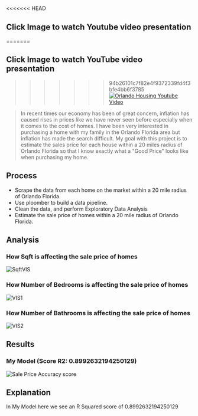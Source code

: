 
# 

<<<<<<< HEAD
## Click Image to watch Youtube video presentation
=======
## Click Image to watch YouTube video presentation
>>>>>>> 94b26101c7f82e4f9372339fd4f3bfe4bb6f3785
[![Orlando Housing Youtube Video](https://user-images.githubusercontent.com/31329300/198492770-4db960a5-9384-4cc4-802d-5d468207a0d4.png)](http://www.youtube.com/watch?v=V552OWMYziw "Orlando Housing")

>In recent times our economy has been of great concern, inflation has caused rises in prices like we have never seen before especially when it comes to the cost of homes. I have been very interested in purchasing a home with my family in the Orlando Florida area but inflation has made the search difficult. My goal with this project is to estimate the sales price for each house within a 20 miles radius of Orlando Florida so that I know exactly what a "Good Price" looks like when purchasing my home.

## Process

- Scrape the data from each home on the market within a 20 mile radius of Orlando Florida. 
- Use ploomber to build a data pipeline.
- Clean the data, and perform Exploratory Data Analysis 
- Estimate the sale price of homes within a 20 mile radius of Orlando Florida.

## Analysis

### How Sqft is affecting the sale price of homes
![SqftVIS](https://user-images.githubusercontent.com/31329300/220726343-212724a7-1add-4d79-9995-c9ac8f5edb61.png)
### How Number of Bedrooms is affecting the sale price of homes
![VIS1](https://user-images.githubusercontent.com/31329300/220730981-fa6bf95b-a86d-41a2-90af-1a64237e7f07.png)
### How Number of Bathrooms is affecting the sale price of homes
![VIS2](https://user-images.githubusercontent.com/31329300/220731572-a68ec7bc-ad04-48de-a764-0569982d9ede.png)


## Results

### My Model (Score R2: 0.8992632194250129)
![Sale Price Accuracy score](https://user-images.githubusercontent.com/31329300/220711508-e2520c1d-05f1-469a-baf6-3bf8bba23054.png)

## Explanation 

In My Model here we see an R Squared score of 0.8992632194250129
